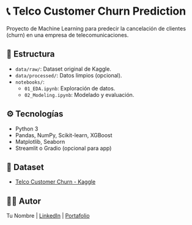 # 📞 Telco Customer Churn Prediction

Proyecto de Machine Learning para predecir la cancelación de clientes (churn) en una empresa de telecomunicaciones.

## 📂 Estructura

- `data/raw/`: Dataset original de Kaggle.
- `data/processed/`: Datos limpios (opcional).
- `notebooks/`: 
  - `01_EDA.ipynb`: Exploración de datos.
  - `02_Modeling.ipynb`: Modelado y evaluación.

## ⚙️ Tecnologías

- Python 3
- Pandas, NumPy, Scikit-learn, XGBoost
- Matplotlib, Seaborn
- Streamlit o Gradio (opcional para app)

## 🚀 Dataset

- [Telco Customer Churn - Kaggle](https://www.kaggle.com/datasets/blastchar/telco-customer-churn)

## 🧑‍💻 Autor

Tu Nombre | [LinkedIn](#) | [Portafolio](#)
